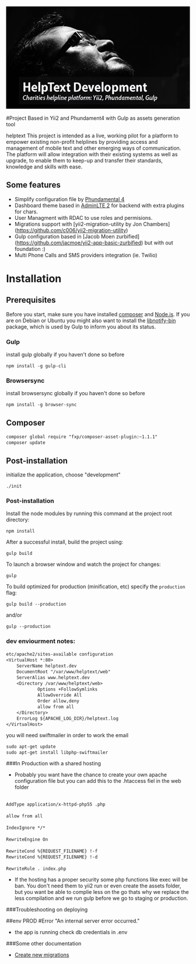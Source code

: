![Yii2, Phundament, helptext, Less and Gulp ](hero.png)

#Project Based in Yii2 and Phundament4 with Gulp as assets generation tool

helptext
This project is intended as a live, working pilot for a platform to empower existing non-profit helplines by providing access and management of mobile text and other emerging ways of communication. The platform will allow integration with their existing systems as well as upgrade, to enable them to keep-up and transfer their standards, knowledge and skills with ease.



## Some features
- Simplify configuration file by [Phundamental 4](https://github.com/phundament/app)
- Dashboard theme based in [AdminLTE 2](http://almsaeedstudio.com/AdminLTE) for backend with extra plugins for chars.
- User Managment with RDAC to use roles and permisions.
- Migrations support with [yii2-migration-utility by Jon Chambers] (https://github.com/c006/yii2-migration-utility) 
- Gulp configuration based in [Jacob Moen zurbified] (https://github.com/jacmoe/yii2-app-basic-zurbified) but with out foundation :)
- Multi Phone Calls and SMS providers integration (ie. Twilio)


# Installation
## Prerequisites
Before you start, make sure you have installed [composer](https://getcomposer.org/) and [Node.js](http://nodejs.org/).
If you are on Debian or Ubuntu you might also want to install the [libnotify-bin](https://packages.debian.org/jessie/libnotify-bin) package, which is used by Gulp to inform you about its status.

### Gulp
install gulp globally if you haven't done so before

```
npm install -g gulp-cli
```
### Browsersync
install browsersync globally if you haven't done so before

```
npm install -g browser-sync
```
## Composer
```
composer global require "fxp/composer-asset-plugin:~1.1.1"
composer update
```

## Post-installation

initialize the application, choose "development"
```
./init
```

### Post-installation
Install the node modules by running this command at the project root directory:
```
npm install
```
After a successful install, build the project using:
```
gulp build
```

To launch a browser window and watch the project for changes:
~~~
gulp
~~~

To build optimized for production (minification, etc) specify the `production` flag:

~~~
gulp build --production
~~~
and/or
~~~
gulp --production
~~~


### dev enviourment notes:
```
etc/apache2/sites-available configuration
<VirtualHost *:80>
    ServerName helptext.dev
    DocumentRoot "/var/www/helptext/web"
    ServerAlias www.helptext.dev
    <Directory /var/www/helptext/web>
            Options +FollowSymlinks
            AllowOverride All
            Order allow,deny
            allow from all
    </Directory>
    ErrorLog ${APACHE_LOG_DIR}/helptext.log
</VirtualHost>
```

you will need swiftmailer in order to work the email
```
sudo apt-get update
sudo apt-get install libphp-swiftmailer
```

###In Production with a shared hosting
- Probably you want have the chance to create your own apache configuration file but you can add this to the .htaccess fiel in the web folder

```

AddType application/x-httpd-php55 .php

allow from all

IndexIgnore */*

RewriteEngine On

RewriteCond %{REQUEST_FILENAME} !-f
RewriteCond %{REQUEST_FILENAME} !-d

RewriteRule . index.php

```

- If the hosting has a proper security some php functions like exec will be ban.
You don't need them to yii2 run or even create the assets folder, but you want be able to complie less on the go thats why we replace the less compilation and we run gulp before we go to staging or production.

###Troubleshooting on deploying

##env PROD
#Error "An internal server error occurred."
- the app is running check db credentials in .env


###Some other documentation
- [Create new migrations](docs/migrations.md)






